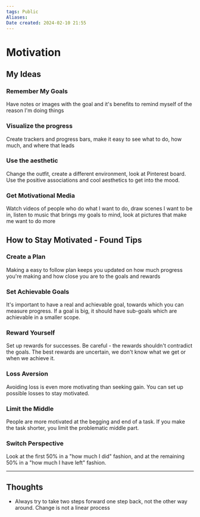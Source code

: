 ```yaml
---
tags: Public
Aliases:
Date created: 2024-02-10 21:55
---
```


# Motivation

## My Ideas

### Remember My Goals
Have notes or images with the goal and it's benefits to remind myself of the reason I'm doing things

### Visualize the progress 
Create trackers and progress bars, make it easy to see what to do, how much, and where that leads

### Use the aesthetic
Change the outfit, create a different environment, look at Pinterest board. Use the positive associations and cool aesthetics to get into the mood.

### Get Motivational Media
Watch videos of people who do what I want to do, draw scenes I want to be in, listen to music that brings my goals to mind, look at pictures that make me want to do more



## How to Stay Motivated - Found Tips

### Create a Plan
Making a easy to follow plan keeps you updated on how much progress you're making and how close you are to the goals and rewards

### Set Achievable Goals
It's important to have a real and achievable goal, towards which you can measure progress.
If a goal is big, it should have sub-goals which are achievable in a smaller scope.

### Reward Yourself
Set up rewards for successes. Be careful - the rewards shouldn't contradict the goals.
The best rewards are uncertain, we don't know what we get or when we achieve it.

### Loss Aversion
Avoiding loss is even more motivating than seeking gain. You can set up possible losses to stay motivated.

### Limit the Middle
People are more motivated at the begging and end of a task. If you make the task shorter, you limit the problematic middle part.

### Switch Perspective
Look at the first 50% in a "how much I did" fashion, and at the remaining 50% in a "how much I have left" fashion.


---
## Thoughts
- Always try to take two steps forward one step back, not the other way around. Change is not a linear process
